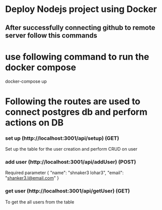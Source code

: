 # Deploy Nodejs project using Docker

## After successfully connecting github to remote server follow this commands

# use following command to run the docker compose 
docker-compose up

# Following the routes are used to connect postgres db and perform actions on DB

### set up (http://localhost:3001/api/setup) (GET)
Set up the table for the user creation and perform CRUD on user

### add user (http://localhost:3001/api/addUser) (POST)
Required parameter 
{
    "name": "shnaker3 lohar3",
    "email": "shanker3.l@email.com"
}

### get user (http://localhost:3001/api/getUser) (GET)
To get the all users from the table
